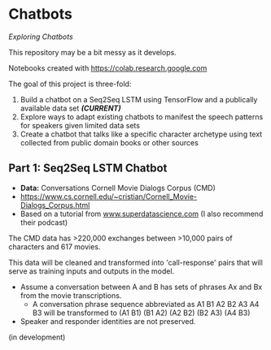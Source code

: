 # Chatbots

_Exploring Chatbots_

This repository may be a bit messy as it develops.

Notebooks created with https://colab.research.google.com

The goal of this project is three-fold:

1) Build a chatbot on a Seq2Seq LSTM using TensorFlow and a publically available data set **_(CURRENT)_**
1) Explore ways to adapt existing chatbots to manifest the speech patterns for speakers given limited data sets
1) Create a chatbot that talks like a specific character archetype using text collected from public domain books or other sources

## Part 1: Seq2Seq LSTM Chatbot
- **Data:** Conversations Cornell Movie Dialogs Corpus (CMD)
- https://www.cs.cornell.edu/~cristian/Cornell_Movie-Dialogs_Corpus.html
- Based on a tutorial from www.superdatascience.com (I also recommend their podcast)

The CMD data has >220,000 exchanges between >10,000 pairs of characters and 617 movies. 

This data will be cleaned and transformed into 'call-response' pairs that will serve as training inputs and outputs in the model.
- Assume a conversation between A and B has sets of phrases Ax and Bx from the movie transcriptions.
  - A conversation phrase sequence abbreviated as A1 B1 A2 B2 A3 A4 B3 will be transformed to (A1 B1) (B1 A2) (A2 B2) (B2 A3) (A4 B3)
- Speaker and responder identities are not preserved.

(in development)

